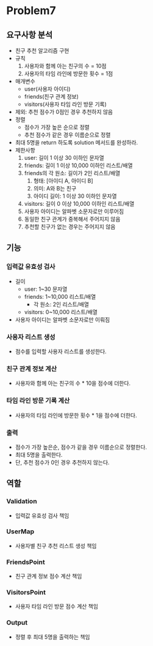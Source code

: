 # Problem7

## 요구사항 분석
- 친구 추천 알고리즘 구현
- 규칙
  1. 사용자와 함께 아는 친구의 수 = 10점
  2. 사용자의 타임 라인에 방문한 횟수 = 1점
- 매개변수
  - user(사용자 아이디)
  - friends(친구 관계 정보)
  - visitors(사용자 타임 라인 방문 기록)
- 제외: 추천 점수가 0점인 경우 추천하지 않음
- 정렬
  - 점수가 가장 높은 순으로 정렬 
  - 추천 점수가 같은 경우 이름순으로 정렬
- 최대 5명을 return 하도록 solution 메서드를 완성하라.
- 제한사항
  1. user: 길이 1 이상 30 이하인 문자열
  2. friends: 길이 1 이상 10,000 이하인 리스트/배열
  3. friends의 각 원소: 길이가 2인 리스트/배열
     1. 형태: [아이디 A, 아이디 B]
     2. 의미: A와 B는 친구
     3. 아이디 길이: 1 이상 30 이하인 문자열
  4. visitors: 길이 0 이상 10,000 이하인 리스트/배열
  5. 사용자 아이디는 알파벳 소문자로만 이루어짐
  6. 동일한 친구 관계가 중복해서 주어지지 않음
  7. 추천할 친구가 없는 경우는 주어지지 않음

## 기능

### 입력값 유효성 검사

- 길이
  - user: 1~30 문자열
  - friends: 1~10,000 리스트/배열
    - 각 원소: 2인 리스트/배열
  - visitors: 0~10,000 리스트/배열
- 사용자 아이디는 알파벳 소문자로만 이뤄짐

### 사용자 리스트 생성

- 점수를 입력할 사용자 리스트를 생성한다.

### 친구 관계 정보 계산

- 사용자와 함께 아는 친구의 수 * 10을 점수에 더한다.

### 타임 라인 방문 기록 계산

- 사용자의 타임 라인에 방문한 횟수 * 1을 점수에 더한다.

### 출력

- 점수가 가장 높은순, 점수가 같을 경우 이름순으로 정렬한다.
- 최대 5명을 출력한다.
- 단, 추천 점수가 0인 경우 추천하지 않는다.

## 역할

### Validation

- 입력값 유효성 검사 책임

### UserMap

- 사용자별 친구 추천 리스트 생성 책임

### FriendsPoint

- 친구 관계 정보 점수 계산 책임

### VisitorsPoint

- 사용자 타임 라인 방문 점수 계산 책임

### Output

- 정렬 후 최대 5명을 출력하는 책임


